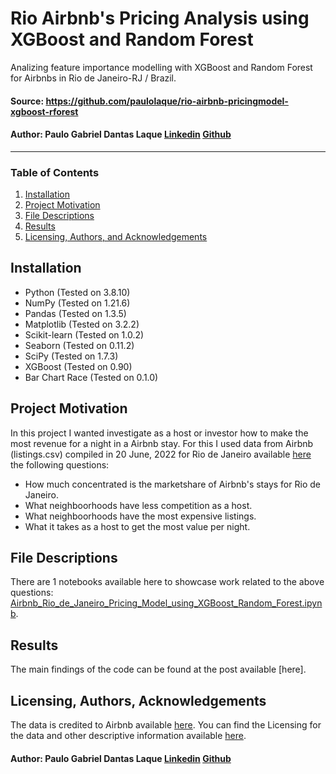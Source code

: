 # Rio Airbnb's Pricing Analysis using XGBoost and Random Forest

Analizing feature importance modelling with XGBoost and Random Forest for Airbnbs in Rio de Janeiro-RJ / Brazil.

#### Source: https://github.com/paulolaque/rio-airbnb-pricingmodel-xgboost-rforest
#### Author: Paulo Gabriel Dantas Laque [Linkedin](https://www.linkedin.com/in/paulogabriellaque/) [Github](https://github.com/paulolaque)

---

### Table of Contents

1. [Installation](#installation)
2. [Project Motivation](#motivation)
3. [File Descriptions](#files)
4. [Results](#results)
5. [Licensing, Authors, and Acknowledgements](#licensing)

## Installation <a name="installation"></a>

- Python (Tested on 3.8.10) 
- NumPy (Tested on 1.21.6)
- Pandas (Tested on 1.3.5)
- Matplotlib (Tested on 3.2.2)
- Scikit-learn (Tested on 1.0.2)
- Seaborn (Tested on 0.11.2)
- SciPy (Tested on 1.7.3)
- XGBoost (Tested on 0.90)
- Bar Chart Race (Tested on 0.1.0)

## Project Motivation<a name="motivation"></a>

In this project I wanted investigate as a host or investor how to make the most revenue for a night in a Airbnb stay.
For this I used data from Airbnb (listings.csv) compiled in 20 June, 2022 for Rio de Janeiro available [here](http://data.insideairbnb.com/brazil/rj/rio-de-janeiro/2022-06-20/visualisations/listings.csv) the following questions: 

*   How much concentrated is the marketshare of Airbnb's stays for Rio de Janeiro.
*   What neighboorhoods have less competition as a host.
*   What neighboorhoods have the most expensive listings.
*   What it takes as a host to get the most value per night.


## File Descriptions <a name="files"></a>

There are 1 notebooks available here to showcase work related to the above questions:
 [Airbnb_Rio_de_Janeiro_Pricing_Model_using_XGBoost_Random_Forest.ipynb](https://github.com/paulolaque/rio-airbnb-pricingmodel-xgboost-rforest/blob/main/Airbnb_Rio_de_Janeiro_Pricing_Model_using_XGBoost_Random_Forest.ipynb). 


## Results<a name="results"></a>

The main findings of the code can be found at the post available [here].

## Licensing, Authors, Acknowledgements<a name="licensing"></a>

The data is credited to Airbnb available [here](http://data.insideairbnb.com/brazil/rj/rio-de-janeiro/2022-06-20/visualisations/listings.csv).  You can find the Licensing for the data and other descriptive information available [here](http://insideairbnb.com/get-the-data).
#### Author: Paulo Gabriel Dantas Laque [Linkedin](https://www.linkedin.com/in/paulogabriellaque/) [Github](https://github.com/paulolaque)
